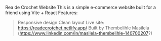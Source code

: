 Rea de Crochet Website
This is a simple e-commerce website built for a friend using Vite + React
Features:
>Responsive design
>Clean layout
Live site: https://readecrotchet.netlify.app/
Built by Thembelihle Masilela (https://www.linkedin.com/in/masilela-thembelihle-140700207?)
